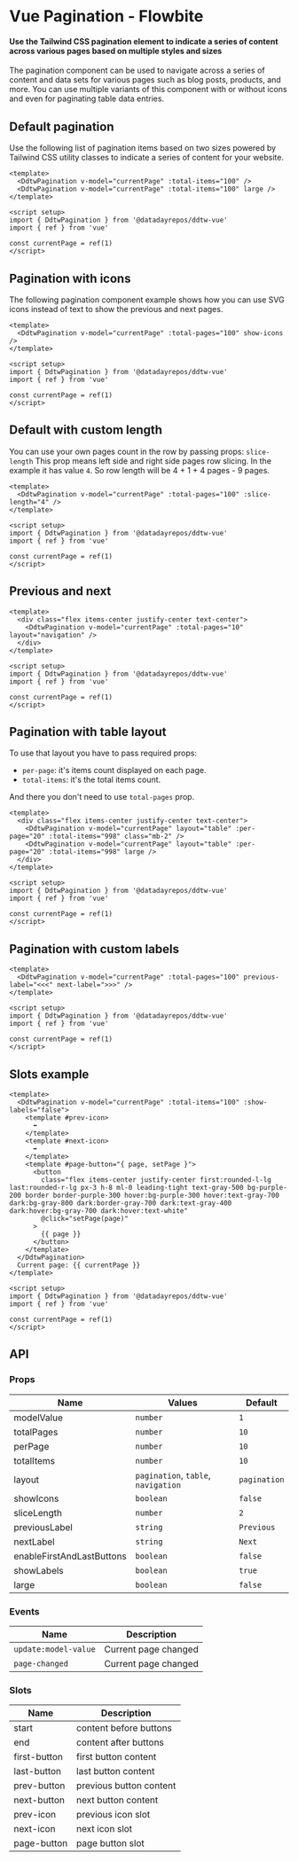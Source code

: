<script setup>
import PaginationExample from './pagination/examples/DdtwPaginationExample.vue';
import PaginationNavigationExample from './pagination/examples/DdtwPaginationExampleNavigation.vue';
import PaginationTableExample from './pagination/examples/DdtwPaginationExampleTable.vue';
import PaginationWithIconsExample from './pagination/examples/DdtwPaginationExampleWithIcons.vue';
import PaginationWithCustomTextExample from './pagination/examples/DdtwPaginationExampleWithCustomText.vue';
import PaginationWithCustomSlice from './pagination/examples/DdtwPaginationExampleWithCustomSlice.vue';
import PaginationSlotsExample from './pagination/examples/DdtwPaginationExampleSlots.vue';
</script>
# Vue Pagination - Flowbite
#### Use the Tailwind CSS pagination element to indicate a series of content across various pages based on multiple styles and sizes
The pagination component can be used to navigate across a series of content and data sets for various pages such as blog posts, products, and more. You can use multiple variants of this component with or without icons and even for paginating table data entries.

## Default pagination
Use the following list of pagination items based on two sizes powered by Tailwind CSS utility classes to indicate a series of content for your website.

<PaginationExample />

```vue
<template>
  <DdtwPagination v-model="currentPage" :total-items="100" />
  <DdtwPagination v-model="currentPage" :total-items="100" large />
</template>

<script setup>
import { DdtwPagination } from '@datadayrepos/ddtw-vue'
import { ref } from 'vue'

const currentPage = ref(1)
</script>
```

## Pagination with icons
The following pagination component example shows how you can use SVG icons instead of text to show the previous and next pages.

<PaginationWithIconsExample />

```vue
<template>
  <DdtwPagination v-model="currentPage" :total-pages="100" show-icons />
</template>

<script setup>
import { DdtwPagination } from '@datadayrepos/ddtw-vue'
import { ref } from 'vue'

const currentPage = ref(1)
</script>
```

## Default with custom length
You can use your own pages count in the row by passing props: `slice-length`
This prop means left side and right side pages row slicing. In the example it has value `4`. So row length will be 4 + 1 + 4 pages - 9 pages.

```vue
<template>
  <DdtwPagination v-model="currentPage" :total-pages="100" :slice-length="4" />
</template>

<script setup>
import { DdtwPagination } from '@datadayrepos/ddtw-vue'
import { ref } from 'vue'

const currentPage = ref(1)
</script>
```

<PaginationWithCustomSlice />

## Previous and next

```vue
<template>
  <div class="flex items-center justify-center text-center">
    <DdtwPagination v-model="currentPage" :total-pages="10" layout="navigation" />
  </div>
</template>

<script setup>
import { DdtwPagination } from '@datadayrepos/ddtw-vue'
import { ref } from 'vue'

const currentPage = ref(1)
</script>
```

<PaginationNavigationExample />

## Pagination with table layout
To use that layout you have to pass required props:
- `per-page`: it's items count displayed on each page.
- `total-items`: it's the total items count.

And there you don't need to use `total-pages` prop.

```vue
<template>
  <div class="flex items-center justify-center text-center">
    <DdtwPagination v-model="currentPage" layout="table" :per-page="20" :total-items="998" class="mb-2" />
    <DdtwPagination v-model="currentPage" layout="table" :per-page="20" :total-items="998" large />
  </div>
</template>

<script setup>
import { DdtwPagination } from '@datadayrepos/ddtw-vue'
import { ref } from 'vue'

const currentPage = ref(1)
</script>
```

<PaginationTableExample />

## Pagination with custom labels

```vue
<template>
  <DdtwPagination v-model="currentPage" :total-pages="100" previous-label="<<<" next-label=">>>" />
</template>

<script setup>
import { DdtwPagination } from '@datadayrepos/ddtw-vue'
import { ref } from 'vue'

const currentPage = ref(1)
</script>
```
<PaginationWithCustomTextExample />

## Slots example

<PaginationSlotsExample />

```vue
<template>
  <DdtwPagination v-model="currentPage" :total-items="100" :show-labels="false">
    <template #prev-icon>
      ⬅️
    </template>
    <template #next-icon>
      ➡️
    </template>
    <template #page-button="{ page, setPage }">
      <button
        class="flex items-center justify-center first:rounded-l-lg last:rounded-r-lg px-3 h-8 ml-0 leading-tight text-gray-500 bg-purple-200 border border-purple-300 hover:bg-purple-300 hover:text-gray-700 dark:bg-gray-800 dark:border-gray-700 dark:text-gray-400 dark:hover:bg-gray-700 dark:hover:text-white"
        @click="setPage(page)"
      >
        {{ page }}
      </button>
    </template>
  </DdtwPagination>
  Current page: {{ currentPage }}
</template>

<script setup>
import { DdtwPagination } from '@datadayrepos/ddtw-vue'
import { ref } from 'vue'

const currentPage = ref(1)
</script>
```

## API

### Props
| Name                      | Values                              | Default      |
|---------------------------|-------------------------------------|--------------|
| modelValue                | `number`                            | `1`          |
| totalPages                | `number`                            | `10`         |
| perPage                   | `number`                            | `10`         |
| totalItems                | `number`                            | `10`         |
| layout                    | `pagination`, `table`, `navigation` | `pagination` |
| showIcons                 | `boolean`                           | `false`      |
| sliceLength               | `number`                            | `2`          |
| previousLabel             | `string`                            | `Previous`   |
| nextLabel                 | `string`                            | `Next`       |
| enableFirstAndLastButtons | `boolean`                           | `false`      |
| showLabels                | `boolean`                           | `true`       |
| large                     | `boolean`                           | `false`      |

### Events
| Name                 | Description          |
|----------------------|----------------------|
| `update:model-value` | Current page changed |
| `page-changed`       | Current page changed |

### Slots
| Name         | Description             |
|--------------|-------------------------|
| start        | content before buttons  |
| end          | content after buttons   |
| first-button | first button content    |
| last-button  | last button content     |
| prev-button  | previous button content |
| next-button  | next button content     |
| prev-icon    | previous icon slot      |
| next-icon    | next icon slot          |
| page-button  | page button slot        |
